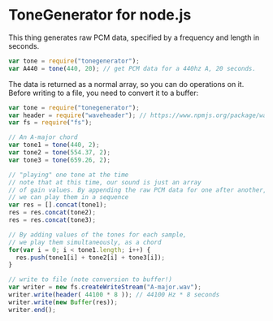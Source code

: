 ToneGenerator for node.js
====

This thing generates raw PCM data, specified by 
a frequency and length in seconds.

```javascript
var tone = require("tonegenerator");
var A440 = tone(440, 20); // get PCM data for a 440hz A, 20 seconds.
```

The data is returned as a normal array, so you can do operations on it. 
Before writing to a file, you need to convert it to a buffer:

```javascript
var tone = require("tonegenerator");
var header = require("waveheader"); // https://www.npmjs.org/package/waveheader
var fs = require("fs");

// An A-major chord
var tone1 = tone(440, 2);
var tone2 = tone(554.37, 2);
var tone3 = tone(659.26, 2);

// "playing" one tone at the time
// note that at this time, our sound is just an array 
// of gain values. By appending the raw PCM data for one after another,
// we can play them in a sequence
var res = [].concat(tone1);
res = res.concat(tone2);
res = res.concat(tone3);

// By adding values of the tones for each sample,
// we play them simultaneously, as a chord
for(var i = 0; i < tone1.length; i++) {
  res.push(tone1[i] + tone2[i] + tone3[i]);
}

// write to file (note conversion to buffer!)
var writer = new fs.createWriteStream("A-major.wav");
writer.write(header( 44100 * 8 )); // 44100 Hz * 8 seconds
writer.write(new Buffer(res));
writer.end();
```
